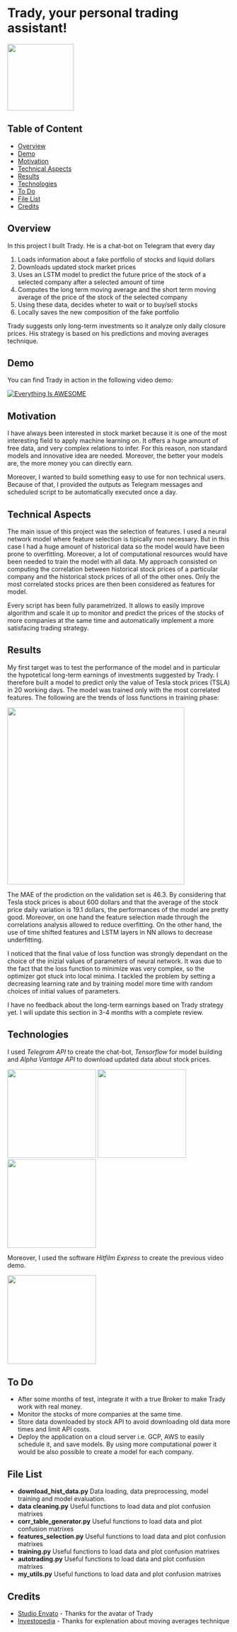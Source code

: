 # Trady, your personal trading assistant!

<img src="https://user-images.githubusercontent.com/29163695/122943420-4d840a00-d377-11eb-8bd4-d75d55a9aa28.png" height="150">


## Table of Content
  * [Overview](#overview)
  * [Demo](#demo)
  * [Motivation](#motivation)
  * [Technical Aspects](#technical-aspects)
  * [Results](#result)
  * [Technologies](#technologies)
  * [To Do](#to-do)
  * [File List](#file-list)
  * [Credits](#credits)


  
## Overview <a name="overview" />
In this project I built Trady. He is a chat-bot on Telegram that every day
1. Loads information about a fake portfolio of stocks and liquid dollars
2. Downloads updated stock market prices
3. Uses an LSTM model to predict the future price of the stock of a selected company after a selected amount of time
4. Computes the long term moving average and the short term moving average of the price of the stock of the selected company
5. Using these data, decides wheter to wait or to buy/sell stocks
6. Locally saves the new composition of the fake portfolio

Trady suggests only long-term investments so it analyze only daily closure prices. His strategy is based on his predictions and moving averages technique.

## Demo <a name="demo" />
You can find Trady in action in the following video demo:

[![Everything Is AWESOME](https://user-images.githubusercontent.com/29163695/123008937-1e43bc00-d3bc-11eb-98ee-744287abbf41.png)](https://user-images.githubusercontent.com/29163695/123006138-8c39b480-d3b7-11eb-89e4-f5a49cf1b247.mp4)

## Motivation <a name="motivation" />
I have always been interested in stock market because it is one of the most interesting field to apply machine learning on. It offers a huge amount of free data, and very complex relations to infer. For this reason, non standard models and innovative idea are needed. Moreover, the better your models are, the more money you can directly earn.

Moreover, I wanted to build something easy to use for non technical users. Because of that, I provided the outputs as Telegram messages and scheduled script to be automatically executed once a day. 

## Technical Aspects <a name="technical-aspects" />
The main issue of this project was the selection of features. I used a neural network model where feature selection is tipically non necessary. But in this case I had a huge amount of historical data so the model would have been prone to overfitting. Moreover, a lot of computational resources would have been needed to train the model with all data. My approach consisted on computing the correlation between historical stock prices of a particular company and the historical stock prices of all of the other ones. Only the most correlated stocks prices are then been considered as features for model. 

Every script has been fully parametrized. It allows to easily improve algorithm and scale it up to monitor and predict the prices of the stocks of more companies at the same time and automatically implement a more satisfacing trading strategy.

## Results <a name="result" />

My first target was to test the performance of the model and in particular the hypotetical long-term earnings of investments suggested by Trady. I therefore built a model to predict only the value of Tesla stock prices (TSLA) in 20 working days. The model was trained only with the most correlated features. The following are the trends of loss functions in training phase:

<img src="https://user-images.githubusercontent.com/29163695/122837527-84fda280-d2f4-11eb-9173-6aac0217c509.png" height="400">

The MAE of the prodiction on the validation set is 46.3. By considering that Tesla stock prices is about 600 dollars and that the average of the stock price daily variation is 19.1 dollars, the performances of the model are pretty good. Moreover, on one hand the feature selection made through the correlations analysis allowed to reduce overfitting. On the other hand, the use of time shifted features and LSTM layers in NN allows to decrease underfitting.

I noticed that the final value of loss function was strongly dependant on the choice of the inizial values of parameters of neural network. It was due to the fact that the loss function to minimize was very complex, so the optimizer got stuck into local minima. I tackled the problem by setting a decreasing learning rate and by training model more time with random choices of initial values of parameters.


I have no feedback about the long-term earnings based on Trady strategy yet. I will update this section in 3-4 months with a complete review.


## Technologies <a name="technologies" />
I used *Telegram API* to create the chat-bot,  *Tensorflow* for model building and *Alpha Vantage API* to download updated data about stock prices.

<img src="https://user-images.githubusercontent.com/29163695/123009731-92329400-d3bd-11eb-8959-b5b4484f724f.png" height="200">
<img src="https://user-images.githubusercontent.com/29163695/122078058-94fd1a00-cdfc-11eb-93d4-fe4159a0675a.png" height="200">
<img src="https://user-images.githubusercontent.com/29163695/123010555-20f3e080-d3bf-11eb-9d63-f737be36d98b.png" height="200">


Moreover, I used the software *Hitfilm Express* to create the previous video demo.

<img src="https://user-images.githubusercontent.com/29163695/123010341-b8a4ff00-d3be-11eb-8db5-c5729f7ea61f.png" height="200">


## To Do <a name="to-do" />
* After some months of test, integrate it with a true Broker to make Trady work with real money.
* Monitor the stocks of more companies at the same time.
* Store data downloaded by stock API to avoid downloading old data more times and limit API costs.
* Deploy the application on a cloud server i.e. GCP, AWS to easily schedule it, and save models. By using more computational power it would be also possible to create a model for each company.

## File List <a name="file-list" />
* **download_hist_data.py** Data loading, data preprocessing, model training and model evaluation.
* **data cleaning.py** Useful functions to load data and plot confusion matrixes
* **corr_table_generator.py** Useful functions to load data and plot confusion matrixes
* **features_selection.py** Useful functions to load data and plot confusion matrixes
* **training.py** Useful functions to load data and plot confusion matrixes
* **autotrading.py** Useful functions to load data and plot confusion matrixes
* **my_utils.py** Useful functions to load data and plot confusion matrixes

## Credits <a name="credits" />
* [Studio Envato](https://studio.envato.com/explore/caricatures-cartoon-design/133-mascot-and-character-design?per=1000) - Thanks for the avatar of Trady
* [Investopedia](https://www.investopedia.com/articles/active-trading/052014/how-use-moving-average-buy-stocks.asp) - Thanks for explenation about moving averages technique

